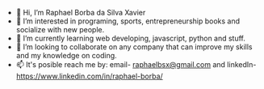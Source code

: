 - 👋 Hi, I’m Raphael Borba da Silva Xavier
- 👀 I’m interested in programing, sports, entrepreneurship books and socialize with new people.
- 🌱 I’m currently learning web developing, javascript, python and stuff.
- 💞️ I’m looking to collaborate on any company that can improve my skills and my knowledge on coding.
- 📫 It's posible reach me by: email- raphaelbsx@gmail.com and linkedIn- https://www.linkedin.com/in/raphael-borba/ 

<!---
RaphaelBorba/RaphaelBorba is a ✨ special ✨ repository because its `README.md` (this file) appears on your GitHub profile.
You can click the Preview link to take a look at your changes.
--->
